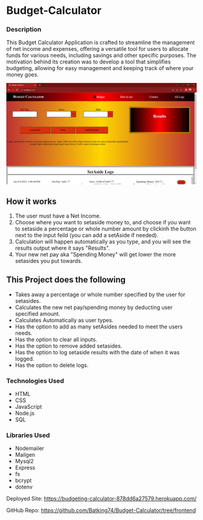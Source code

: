 # Budget-Calculator

### Description
This Budget Calculator Application is crafted to streamline the management of net income and expenses, offering a versatile tool for users to allocate funds for various needs, including savings and other specific purposes. The motivation behind its creation was to develop a tool that simplifies budgeting, allowing for easy management and keeping track of where your money goes.

![Image of Nazir's Budget Calculator Project](./assets/IMG/Budget_Calculator_Project.png)

## How it works
  1. The user must have a Net Income.
  2. Choose where you want to setaside money to, and choose if you want to setaside a percentage or whole number amount by clickinh the button next to the input feild (you can add a setAside if needed).
  3. Calculation will happen automatically as you type, and you will see the results output where it says "Results".
  4. Your new net pay aka "Spending Money" will get lower the more setasides you put towards.


## This Project does the following
  - Takes away a percentage or whole number specified by the user for setasides.
  - Calculates the new net pay/spending money by deducting user specified amount.
  - Calculates Automatically as user types.
  - Has the option to add as many setAsides needed to meet the users needs.
  - Has the option to clear all inputs.
  - Has the option to remove added setasides.
  - Has the option to log setaside results with the date of when it was logged.
  - Has the option to delete logs.
  

### Technologies Used
- HTML
- CSS
- JavaScript
- Node.js
- SQL

### Libraries Used
- Nodemailer
- Mailgen
- Mysql2
- Express
- fs
- bcrypt
- dotenv

Deployed Site: https://budgeting-calculator-878dd6a27579.herokuapp.com/

GitHub Repo: https://github.com/Batking74/Budget-Calculator/tree/frontend
